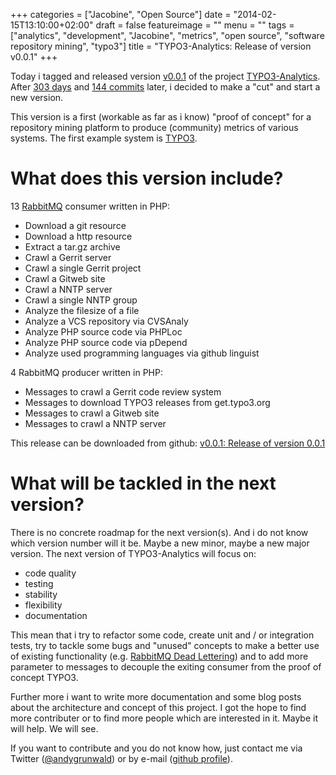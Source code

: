 +++
categories = ["Jacobine", "Open Source"]
date = "2014-02-15T13:10:00+02:00"
draft = false
featureimage = ""
menu = ""
tags = ["analytics", "development", "Jacobine", "metrics", "open source", "software repository mining", "typo3"]
title = "TYPO3-Analytics: Release of version v0.0.1"
+++

Today i tagged and released version [v0.0.1](https://github.com/andygrunwald/TYPO3-Analytics/releases/tag/v0.0.1) of the project [TYPO3-Analytics](https://github.com/andygrunwald/TYPO3-Analytics).
After [303 days](http://www.timeanddate.com/date/durationresult.html?d1=19&m1=4&y1=2013&d2=15&m2=2&y2=2014&ti=on) and [144 commits](https://github.com/andygrunwald/TYPO3-Analytics/commits/v0.0.1) later, i decided to make a "cut" and start a new version.

This version is a first (workable as far as i know) "proof of concept" for a repository mining platform to produce (community) metrics of various systems.
The first example system is [TYPO3](http://typo3.org/).

<!--more-->

# What does this version include?

13 [RabbitMQ](http://www.rabbitmq.com/  ) consumer written in PHP:

* Download a git resource
* Download a http resource
* Extract a tar.gz archive
* Crawl a Gerrit server
* Crawl a single Gerrit project
* Crawl a Gitweb site
* Crawl a NNTP server
* Crawl a single NNTP group
* Analyze the filesize of a file
* Analyze a VCS repository via CVSAnaly
* Analyze PHP source code via PHPLoc
* Analyze PHP source code via pDepend
* Analyze used programming languages via github linguist

4 RabbitMQ producer written in PHP:

* Messages to crawl a Gerrit code review system
* Messages to download TYPO3 releases from get.typo3.org 
* Messages to crawl a Gitweb site
* Messages to crawl a NNTP server

This release can be downloaded from github: [v0.0.1: Release of version 0.0.1](https://github.com/andygrunwald/TYPO3-Analytics/releases/tag/v0.0.1)

# What will be tackled in the next version?

There is no concrete roadmap for the next version(s).
And i do not know which version number will it be.
Maybe a new minor, maybe a new major version.
The next version of TYPO3-Analytics will focus on:

* code quality
* testing
* stability
* flexibility
* documentation

This mean that i try to refactor some code, create unit and / or integration tests, try to tackle some bugs and "unused" concepts to make a better use of existing functionality (e.g. [RabbitMQ Dead Lettering](http://www.rabbitmq.com/dlx.html)) and to add more parameter to messages to decouple the exiting consumer from the proof of concept TYPO3.

Further more i want to write more documentation and some blog posts about the architecture and concept of this project. I got the hope to find more contributer or to find more people which are interested in it. Maybe it will help. We will see.

If you want to contribute and you do not know how, just contact me via Twitter ([@andygrunwald](https://twitter.com/andygrunwald)) or by e-mail ([github profile](https://github.com/andygrunwald)).